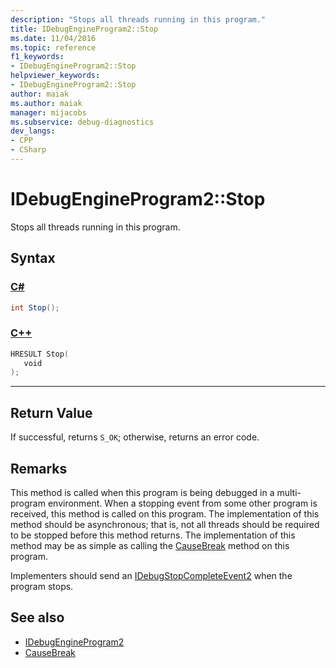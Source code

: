 ```yaml
---
description: "Stops all threads running in this program."
title: IDebugEngineProgram2::Stop
ms.date: 11/04/2016
ms.topic: reference
f1_keywords:
- IDebugEngineProgram2::Stop
helpviewer_keywords:
- IDebugEngineProgram2::Stop
author: maiak
ms.author: maiak
manager: mijacobs
ms.subservice: debug-diagnostics
dev_langs:
- CPP
- CSharp
---
```

# IDebugEngineProgram2::Stop

Stops all threads running in this program.

## Syntax

### [C#](#tab/csharp)
```csharp
int Stop();
```
### [C++](#tab/cpp)
```cpp
HRESULT Stop( 
   void 
);
```
---

## Return Value
 If successful, returns `S_OK`; otherwise, returns an error code.

## Remarks
 This method is called when this program is being debugged in a multi-program environment. When a stopping event from some other program is received, this method is called on this program. The implementation of this method should be asynchronous; that is, not all threads should be required to be stopped before this method returns. The implementation of this method may be as simple as calling the [CauseBreak](../../../extensibility/debugger/reference/idebugprogram2-causebreak.md) method on this program.

 Implementers should send an [IDebugStopCompleteEvent2](../../../extensibility/debugger/reference/idebugstopcompleteevent2.md) when the program stops.

## See also
- [IDebugEngineProgram2](../../../extensibility/debugger/reference/idebugengineprogram2.md)
- [CauseBreak](../../../extensibility/debugger/reference/idebugprogram2-causebreak.md)
